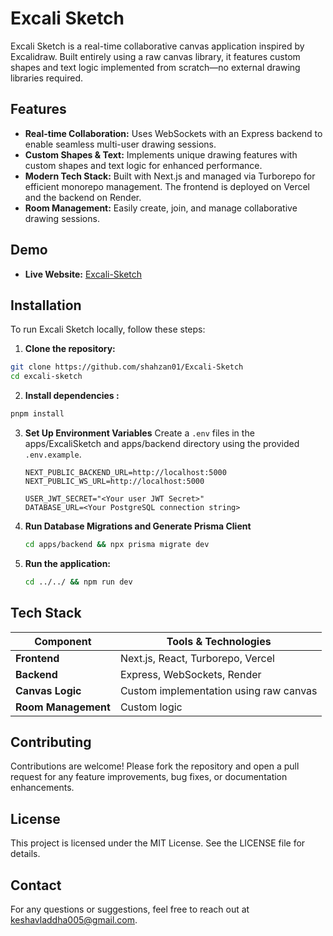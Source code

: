 # Excali Sketch

Excali Sketch is a real-time collaborative canvas application inspired by Excalidraw. Built entirely using a raw canvas library, it features custom shapes and text logic implemented from scratch—no external drawing libraries required.

## Features

- **Real-time Collaboration:** Uses WebSockets with an Express backend to enable seamless multi-user drawing sessions.
- **Custom Shapes & Text:** Implements unique drawing features with custom shapes and text logic for enhanced performance.
- **Modern Tech Stack:** Built with Next.js and managed via Turborepo for efficient monorepo management. The frontend is deployed on Vercel and the backend on Render.
- **Room Management:** Easily create, join, and manage collaborative drawing sessions.

## Demo

- **Live Website:** [Excali-Sketch](https://excali-sketch-frontend.vercel.app/)

## Installation

To run Excali Sketch locally, follow these steps:

1. **Clone the repository:**

  ```bash
git clone https://github.com/shahzan01/Excali-Sketch
cd excali-sketch
   ```


2. **Install dependencies :**

  ```bash
pnpm install
   ```
3. **Set Up Environment Variables**
   Create a `.env` files in the apps/ExcaliSketch and apps/backend directory using the provided `.env.example`.

   ```
   NEXT_PUBLIC_BACKEND_URL=http://localhost:5000
   NEXT_PUBLIC_WS_URL=http://localhost:5000

   ```
   ```
   USER_JWT_SECRET="<Your user JWT Secret>"
   DATABASE_URL=<Your PostgreSQL connection string>

   ```
4. **Run Database Migrations and Generate Prisma Client**
   ```bash
   cd apps/backend && npx prisma migrate dev
   ```

5. **Run the application:**
   ```bash
   cd ../../ && npm run dev
   ```


## Tech Stack

| Component         | Tools & Technologies                         |
|-------------------|----------------------------------------------|
| **Frontend**      | Next.js, React, Turborepo, Vercel              |
| **Backend**       | Express, WebSockets, Render                    |
| **Canvas Logic**  | Custom implementation using raw canvas    |
| **Room Management** | Custom logic                                   |

## Contributing

Contributions are welcome! Please fork the repository and open a pull request for any feature improvements, bug fixes, or documentation enhancements.

## License

This project is licensed under the MIT License. See the LICENSE file for details.

## Contact

For any questions or suggestions, feel free to reach out at [keshavladdha005@gmail.com](mailto:keshavladdha005@gmail.com).
